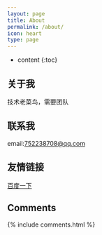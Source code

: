 ```yaml
---
layout: page
title: About
permalink: /about/
icon: heart
type: page
---
```


* content
{:toc}

## 关于我

技术老菜鸟，需要团队

## 联系我

email:752238708@qq.com

## 友情链接
[百度一下](http://www.baidu.com)
<!-- [羡辙杂俎](http://zhangwenli.com/blog) \| [Anotherhome](https://www.anotherhome.net) \| [Reverland](http://reverland.org/) \| [ZhiLi](http://lizhipower.github.io/) \| [Simmer](http://simmer-jun.github.io/) \| [awthink](http://awthink.net/) \| [Aralic](http://aralic.github.io/) \| [zchen9](http://www.chen9.info/) \| [wuhuaji](http://wuhuaji.me/) \| [lisheng](http://www.lishengcn.cn/) \| [薛彬XueBin](http://axuebin.com/blog/) \| [TBOOX](http://www.tboox.org/cn/) -->

## Comments

{% include comments.html %}
